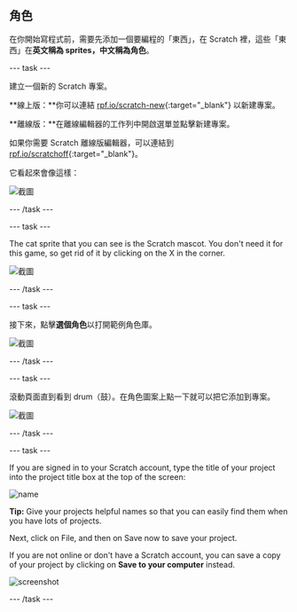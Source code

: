 ## 角色

在你開始寫程式前，需要先添加一個要編程的「東西」，在 Scratch 裡，這些「東西」在**英文稱為 sprites，中文稱為角色**。

\--- task \---

建立一個新的 Scratch 專案。

**線上版：**你可以連結 [rpf.io/scratch-new](http://rpf.io/scratch-new){:target="_blank"} 以新建專案。

**離線版：**在離線編輯器的工作列中開啟選單並點擊新建專案。

如果你需要 Scratch 離線版編輯器，可以連結到 [rpf.io/scratchoff](http://rpf.io/scratchoff){:target="_blank"}。

它看起來會像這樣：

![截圖](images/band-scratch.png)

\--- /task \---

\--- task \---

The cat sprite that you can see is the Scratch mascot. You don't need it for this game, so get rid of it by clicking on the X in the corner.

![截圖](images/band-delete-annotated.png)

\--- /task \---

\--- task \---

接下來，點擊**選個角色**以打開範例角色庫。

![截圖](images/band-sprite-library.png)

\--- /task \---

\--- task \---

滾動頁面直到看到 drum（鼓）。在角色圖案上點一下就可以把它添加到專案。

![截圖](images/band-sprite-drum.png)

\--- /task \---

\--- task \---

If you are signed in to your Scratch account, type the title of your project into the project title box at the top of the screen:

![name](images/band-name-annotated.png)

**Tip:** Give your projects helpful names so that you can easily find them when you have lots of projects.

Next, click on File, and then on Save now to save your project.

If you are not online or don't have a Scratch account, you can save a copy of your project by clicking on **Save to your computer** instead.

![screenshot](images/band-save.png)

\--- /task \---